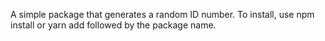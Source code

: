 A simple package that generates a random ID number. To install, use npm install or yarn add followed by the package name.